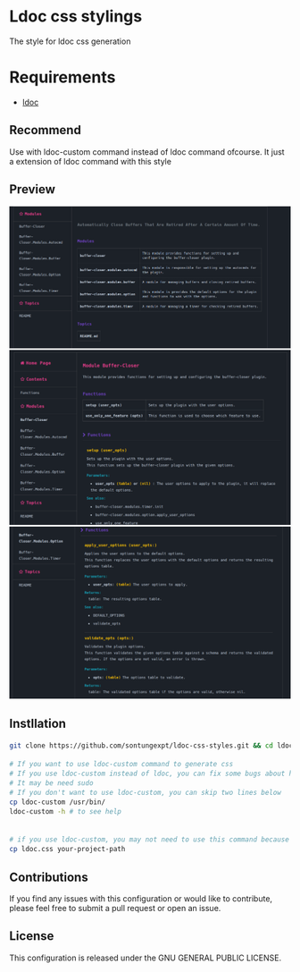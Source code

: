 # Ldoc css stylings

The style for ldoc css generation

# Requirements

- [ldoc](https://github.com/lunarmodules/ldoc)

## Recommend

Use with ldoc-custom command instead of ldoc command ofcourse. It just a extension of ldoc command with this style

## Preview

![preview1](./docs/readme/preview1.png)
![preview2](./docs/readme/preview2.png)
![preview3](./docs/readme/preview3.png)

## Instllation

```bash
git clone https://github.com/sontungexpt/ldoc-css-styles.git && cd ldoc-css-styles

# If you want to use ldoc-custom command to generate css
# If you use ldoc-custom instead of ldoc, you can fix some bugs about html generation of ldoc
# It may be need sudo
# If you don't want to use ldoc-custom, you can skip two lines below
cp ldoc-custom /usr/bin/
ldoc-custom -h # to see help


# if you use ldoc-custom, you may not need to use this command because ldoc-custom will do it for you
cp ldoc.css your-project-path
```

## Contributions

If you find any issues with this configuration or would like to contribute, please feel free to submit a pull request or open an issue.

## License

This configuration is released under the GNU GENERAL PUBLIC LICENSE.
